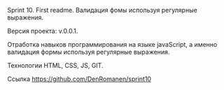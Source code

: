 Sprint 10. First readme.
Валидация фомы используя регулярные выражения.

Версия проекта: v.0.0.1.

Отработка навыков программирования на языке javaScript, а именно валидация формы используя регулярные выражения.

Технологии HTML, CSS, JS, GIT.

Ссылка https://github.com/DenRomanen/sprint10
